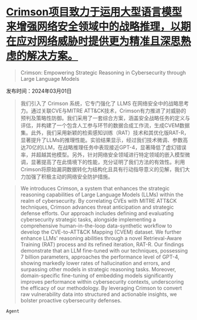# [Crimson项目致力于运用大型语言模型来增强网络安全领域中的战略推理，以期在应对网络威胁时提供更为精准且深思熟虑的解决方案。](https://arxiv.org/abs/2403.00878)

> Crimson: Empowering Strategic Reasoning in Cybersecurity through Large Language Models

发布时间：2024年03月01日

> 我们引入了 Crimson 系统，它专门强化了 LLMS 在网络安全中的战略思考力。通过关联CVE与MITRE ATT&CK技术，Crimson有力推进了对威胁的预判及策略性防御。我们采用了一套综合方案，涵盖安全战略任务的定义与评估，并构建了一个包含人工参与环节的数据合成工作流，生成CVEM数据集。此外，我们采用新颖的检索感知训练（RAT）技术和其优化版RAT-R，显著提升了LLMs的推理性能。实验结果显示，经过我们技术微调、参数高达70亿的LLM，在战略推理任务中表现接近GPT-4，显著降低了虚幻错误率，并超越其他模型。另外，针对网络安全领域进行特定领域的嵌入模型微调，显著提高了在此情境下的性能，充分证明了我们方法的有效性。利用Crimson将原始漏洞数据转化为结构化且具有行动指导意义的见解，我们大力加强了积极主动的网络安全防护措施。

> We introduces Crimson, a system that enhances the strategic reasoning capabilities of Large Language Models (LLMs) within the realm of cybersecurity. By correlating CVEs with MITRE ATT&CK techniques, Crimson advances threat anticipation and strategic defense efforts. Our approach includes defining and evaluating cybersecurity strategic tasks, alongside implementing a comprehensive human-in-the-loop data-synthetic workflow to develop the CVE-to-ATT&CK Mapping (CVEM) dataset. We further enhance LLMs' reasoning abilities through a novel Retrieval-Aware Training (RAT) process and its refined iteration, RAT-R.
  Our findings demonstrate that an LLM fine-tuned with our techniques, possessing 7 billion parameters, approaches the performance level of GPT-4, showing markedly lower rates of hallucination and errors, and surpassing other models in strategic reasoning tasks. Moreover, domain-specific fine-tuning of embedding models significantly improves performance within cybersecurity contexts, underscoring the efficacy of our methodology. By leveraging Crimson to convert raw vulnerability data into structured and actionable insights, we bolster proactive cybersecurity defenses.

`Agent`